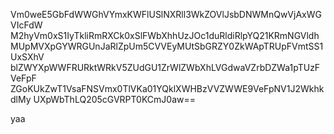 Vm0weE5GbFdWWGhVYmxKWFlUSlNXRll3WkZOVlJsbDNWMnQwVjAxWGVIcFdW
M2hyVm0xS1IyTkliRmRXCk0xSlFWbXhhUzJOc1duRldiRlpYQ21KRmNGVldh
MUpMVXpGYWRGUnJaRlZpUm5CVVEyMUtSbGRZY0ZkWApTRUpFVmtSS1UxSXhV
blZWYXpWWFRURktWRkV5ZUdGU1ZrWlZWbXhLVGdwaVZrbDZWa1pTUzFVeFpF
ZGoKUkZwT1VsaFNSVmx0TlVKa01YQklXWHBzVVZWWE9VeFpNV1J2WkhkdlMy
UXpWbThLQ205cGVRPT0KCmJ0aw==

yaa